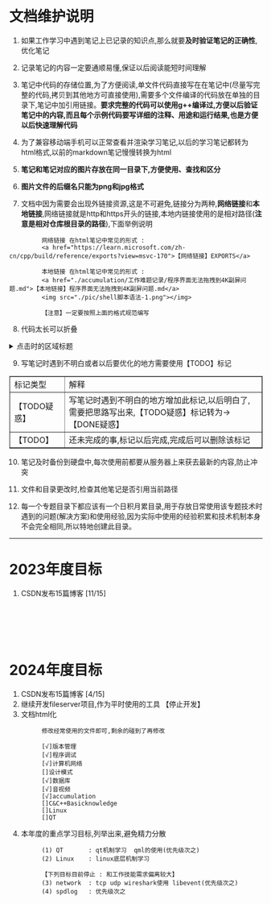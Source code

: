 # 文档维护说明

1. 如果工作学习中遇到笔记上已记录的知识点,那么就要<b>及时验证笔记的正确性</b>,优化笔记

2. 记录笔记的内容一定要通顺易懂,保证以后阅读能短时间理解
   
3. 笔记中代码的存储位置,为了方便阅读,单文件代码直接写在在笔记中(尽量写完整的代码,拷贝到其他地方可直接使用),需要多个文件编译的代码放在单独的目录下,笔记中加引用链接。<b>要求完整的代码可以使用g++编译过,方便以后验证笔记中的内容,而且每个示例代码要写详细的注释、用途和运行结果,也是方便以后快速理解代码</b> 
   
4. 为了兼容移动端手机可以正常查看并渲染学习笔记,以后的学习笔记都转为html格式,以前的markdown笔记慢慢转换为html

5. <b>笔记和笔记对应的图片存放在同一目录下,方便使用、查找和区分</b>

6. <b>图片文件的后缀名只能为png和jpg格式</b>

7. 文档中因为需要会出现外链接资源,这是不可避免,链接分为两种,<b>网络链接</b>和<b>本地链接</b>,网络链接就是http和https开头的链接,本地内链接使用的是相对路径(<b>注意是相对仓库根目录的路径</b>),下面举例说明
```
         网络链接 在html笔记中常见的形式 : 
         <a href="https://learn.microsoft.com/zh-cn/cpp/build/reference/exports?view=msvc-170">【网络链接】EXPORTS</a>
   
         本地链接 在html笔记中常见的形式 : 
         <a href="./accumulation/工作难题记录/程序界面无法拖拽到4K副屏问题.md">【本地链接】程序界面无法拖拽到4K副屏问题.md</a>   
         <img src="./pic/shell脚本语法-1.png"></img>
         
         【注意】一定要按照上面的格式规范编写
```

8. 代码太长可以折叠

<details>
   <summary> 点击时的区域标题 </summary>
   <pre>
      ////////////////////////////////////////////////////////////////////
      //                          _ooOoo_                               //
      //                         o8888888o                              //
      //                         88" . "88                              //
      //                         (| ^_^ |)                              //
      //                         O\  =  /O                              //
      //                      ____/`---'\____                           //
      //                    .'  \\|     |//  `.                         //
      //                   /  \\|||  :  |||//  \                        //
      //                  /  _||||| -:- |||||-  \                       //
      //                  |   | \\\  -  /// |   |                       //
      //                  | \_|  ''\---/''  |   |                       //
      //                  \  .-\__  `-`  ___/-. /                       //
      //                ___`. .'  /--.--\  `. . ___                     //
      //              ."" '<  `.___\_<|>_/___.'  >'"".                  //
      //            | | :  `- \`.;`\ _ /`;.`/ - ` : | |                 //
      //            \  \ `-.   \_ __\ /__ _/   .-` /  /                 //
      //      ========`-.____`-.___\_____/___.-`____.-'========         //
      //                           `=---='                              //
      //      ^^^^^^^^^^^^^^^^^^^^^^^^^^^^^^^^^^^^^^^^^^^^^^^^^^        //
      //         佛祖保佑       永无BUG     永不修改                    //
      ////////////////////////////////////////////////////////////////////
   </pre>

</details>

9. 写笔记时遇到不明白或者以后要优化的地方需要使用【TODO】标记

<table border="1px">
   <tr> <td>标记类型</td> <td>解释</td> </tr>
   <tr> <td>【TODO疑惑】</td> <td>写笔记时遇到不明白的地方增加此标记,以后明白了,需要把思路写出来,【TODO疑惑】标记转为->【DONE疑惑】</td> </tr>
   <tr> <td>【TODO】</td> <td>还未完成的事,标记以后完成,完成后可以删除该标记</td> </tr>
</table>


10. 笔记及时备份到硬盘中,每次使用前都要从服务器上来获去最新的内容,防止冲突

11. 文件和目录更改时,检查其他笔记是否引用当前路径

12. 每一个专题目录下都应该有一个日积月累目录,用于存放日常使用该专题技术时遇到的问题(解决方案)和使用经验,因为实际中使用的经验积累和技术机制本身不会完全相同,所以特地创建此目录。

<hr>  

# 2023年度目标

1. CSDN发布15篇博客 [11/15]


<br>
<br>
<br>
<br>


# 2024年度目标

1. CSDN发布15篇博客 [4/15]
2. 继续开发fileserver项目,作为平时使用的工具 【停止开发】
3. 文档html化
```
         修改经常使用的文件即可,剩余的碰到了再修改

         [√]版本管理
         [√]程序调试
         [√]计算机网络
         []设计模式
         [√]数据库
         [√]音视频
         [√]accumulation
         []C&C++Basicknowledge
         []Linux
         []QT
```

4. 本年度的重点学习目标,列举出来,避免精力分散
```
         (1) QT       : qt机制学习  qml的使用(优先级次之)
         (2) Linux    : linux底层机制学习 

         【下列目标目前停止 : 和工作技能需求偏离较大】
         (3) network  : tcp udp wireshark使用 libevent(优先级次之) 
         (4) spdlog   : 优先级次之
```

<br>
<br>



